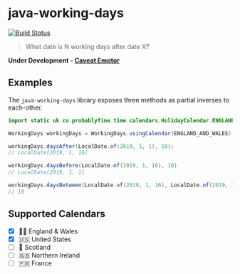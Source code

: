 # java-working-days

[![Build Status](https://travis-ci.org/mrwilson/java-working-days.svg?branch=master)](https://travis-ci.org/mrwilson/java-working-days)

> What date is N working days after date X?

**Under Development - [Caveat Emptor](https://en.wikipedia.org/wiki/Caveat_emptor)**

## Examples

The `java-working-days` library exposes three methods as partial inverses to each-other.

```java
import static uk.co.probablyfine.time.calendars.HolidayCalendar.ENGLAND_AND_WALES;

WorkingDays workingDays = WorkingDays.usingCalendar(ENGLAND_AND_WALES);

workingDays.daysAfter(LocalDate.of(2019, 1, 1), 10);
// LocalDate[2019, 1, 16]

workingDays.daysBefore(LocalDate.of(2019, 1, 16), 10)
// LocalDate[2019, 1, 1]

workingDays.daysBetween(LocalDate.of(2019, 1, 16), LocalDate.of(2019, 1, 1))
// 10
```

## Supported Calendars

- [x] 🏴󠁧󠁢󠁥󠁮󠁧󠁿🏴󠁧󠁢󠁷󠁬󠁳󠁿 England & Wales 
- [x] 🇺🇸 United States
- [ ] 🏴󠁧󠁢󠁳󠁣󠁴󠁿 Scotland
- [ ] 🇬🇧 Northern Ireland
- [ ] 🇫🇷 France